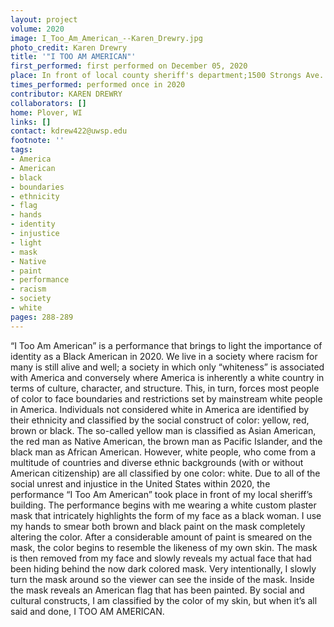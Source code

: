```yaml
---
layout: project
volume: 2020
image: I_Too_Am_American_--Karen_Drewry.jpg
photo_credit: Karen Drewry
title: '"I TOO AM AMERICAN"'
first_performed: first performed on December 05, 2020
place: In front of local county sheriff's department;1500 Strongs Ave.
times_performed: performed once in 2020
contributor: KAREN DREWRY
collaborators: []
home: Plover, WI
links: []
contact: kdrew422@uwsp.edu
footnote: ''
tags:
- America
- American
- black
- boundaries
- ethnicity
- flag
- hands
- identity
- injustice
- light
- mask
- Native
- paint
- performance
- racism
- society
- white
pages: 288-289
---
```




“I Too Am American” is a performance that brings to light the importance of identity as a Black American in 2020.   We live in a society where racism for many is still alive and well; a society in which only “whiteness” is associated with America and conversely where America is inherently a white country in terms of culture, character, and structure.  This, in turn, forces most people of color to face boundaries and restrictions set by mainstream white people in America. Individuals not considered white in America are identified by their ethnicity and classified by the social construct of color:  yellow, red, brown or black. The so-called yellow man is classified as Asian American, the red man as Native American, the brown man as Pacific Islander, and the black man as African American.   However, white people, who come from a multitude of countries and diverse ethnic backgrounds (with or without American citizenship) are all classified by one color: white.
Due to all of the social unrest and injustice in the United States within 2020, the performance “I Too Am American” took place in front of my local sheriff’s building.  The performance begins with me wearing a white custom plaster mask that intricately highlights the form of my face as a black woman.  I use my hands to smear both brown and black paint on the mask completely altering the color.  After a considerable amount of paint is smeared on the mask, the color begins to resemble the likeness of my own skin.  The mask is then removed from my face and slowly reveals my actual face that had been hiding behind the now dark colored mask. Very intentionally, I slowly turn the mask around so the viewer can see the inside of the mask.  Inside the mask reveals an American flag that has been painted. By social and cultural constructs, I am classified by the color of my skin, but when it’s all said and done, I TOO AM AMERICAN.
